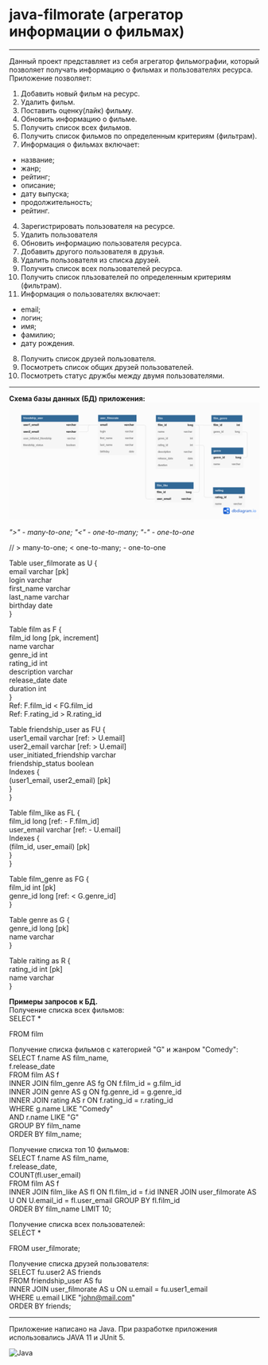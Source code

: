 # java-filmorate (агрегатор информации о фильмах)
---
Данный проект представляет из себя агрегатор фильмографии, который позволяет получать информацию о фильмах и
пользователях ресурса.  
Приложение позволяет:
1. Добавить новый фильм на ресурс.
2. Удалить фильм.
3. Поставить оценку(лайк) фильму.
4. Обновить информацию о фильме.
5. Получить список всех фильмов.
6. Получить список фильмов по определенным критериям (фильтрам).
7. Информация о фильмах включает:
 - название;
 - жанр;
 - рейтинг;
 - описание;
 - дату выпуска;
 - продолжительность;
 - рейтинг.
4. Зарегистрировать пользователя на ресурсе.
5. Удалить пользователя
6. Обновить информацию пользователя ресурса.
7. Добавить другого пользователя в друзья.
8. Удалить пользователя из списка друзей.
9. Получить список всех пользователей ресурса.
10. Получить список пльзователей по определенным критериям (фильтрам).
11. Информация о пользователях включает:
 - email;
 - логин;
 - имя;
 - фамилию;
 - дату рождения.
8. Получить список друзей пользователя.
9. Посмотреть список общих друзей пользователей.
10. Посмотреть статус дружбы между двумя пользователями.

---

<b>Схема базы данных (БД) приложения:</b>
![Схема БД приложения filmorate](https://github.com/grigory-pc/java-filmorate/blob/db-scheme/filmorateDBscheme_05.png?raw=true)

<i> ">" - many-to-one; "<" - one-to-many; "-" - one-to-one </i>

// > many-to-one; < one-to-many; - one-to-one

Table user_filmorate as U {  
email varchar [pk]  
login varchar  
first_name varchar  
last_name varchar  
birthday date  
}  

Table film as F {  
film_id long [pk, increment]  
name varchar  
genre_id int  
rating_id int  
description varchar  
release_date date  
duration int    
}  
Ref: F.film_id < FG.film_id  
Ref: F.rating_id > R.rating_id  

Table friendship_user as FU {  
user1_email varchar [ref: > U.email]  
user2_email varchar [ref: > U.email]  
user_initiated_friendship varchar   
friendship_status boolean  
Indexes {  
(user1_email, user2_email) [pk]  
}  
}  

Table film_like as FL {  
film_id long [ref: - F.film_id]  
user_email varchar [ref: - U.email]  
Indexes {  
(film_id, user_email) [pk]  
}  
}  

Table film_genre as FG {  
film_id int [pk]  
genre_id long [ref: < G.genre_id]  
}  
  
Table genre as G {  
genre_id long [pk]  
name varchar  
}  
  
Table raiting as R {  
rating_id int [pk]  
name varchar  
}  

<b>Примеры запросов к БД.</b>  
Получение списка всех фильмов:  
SELECT *  

FROM film  

Получение списка фильмов с категорией "G" и жанром "Comedy":
SELECT f.name AS film_name,  
    f.release_date  
FROM film AS f  
INNER JOIN film_genre AS fg ON f.film_id = g.film_id  
INNER JOIN genre AS g ON fg.genre_id = g.genre_id   
INNER JOIN rating AS r ON f.rating_id = r.rating_id  
WHERE g.name LIKE "Comedy"  
    AND r.name LIKE "G"  
GROUP BY film_name  
ORDER BY film_name;  


Получение списка топ 10 фильмов:  
SELECT f.name AS film_name,  
    f.release_date,  
    COUNT(fl.user_email)  
FROM film AS f  
INNER JOIN film_like AS fl ON fl.film_id = f.id
INNER JOIN user_filmorate AS U ON U.email_id = fl.user_email
GROUP BY fl.film_id  
ORDER BY film_name
LIMIT 10;  

Получение списка всех пользователей:  
SELECT *  

FROM user_filmorate;

Получение списка друзей пользователя:  
SELECT fu.user2 AS friends   
FROM friendship_user AS fu  
INNER JOIN user_filmorate AS u ON u.email = fu.user1_email  
WHERE u.email LIKE "john@mail.com"  
ORDER BY friends;  


---

Приложение написано на Java.
При разработке приложения использовались JAVA 11 и JUnit 5.

![Java](https://img.shields.io/badge/java-%23ED8B00.svg?style=for-the-badge&logo=java&logoColor=white)




